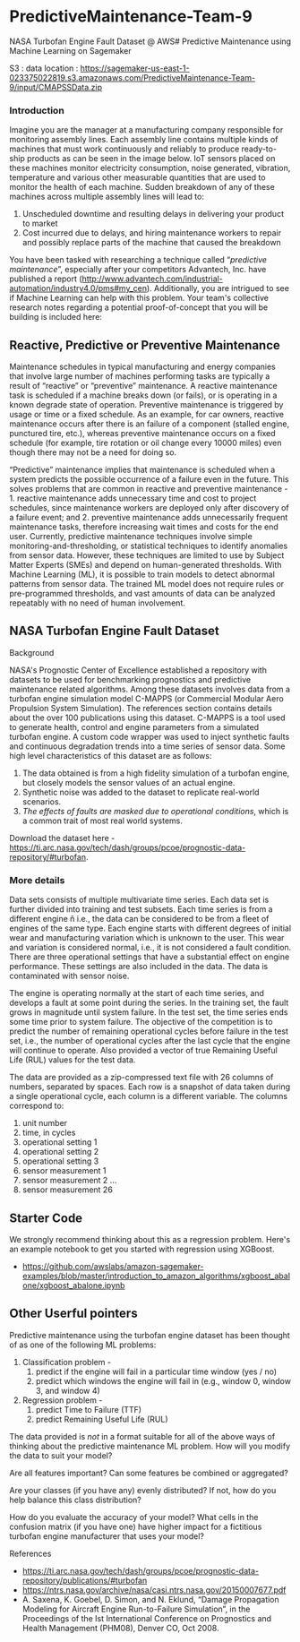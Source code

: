 # PredictiveMaintenance-Team-9
NASA Turbofan Engine Fault Dataset @ AWS# Predictive Maintenance using Machine Learning on Sagemaker

S3 : data location :
https://sagemaker-us-east-1-023375022819.s3.amazonaws.com/PredictiveMaintenance-Team-9/input/CMAPSSData.zip

### Introduction

Imagine you are the manager at a manufacturing company responsible for monitoring assembly lines. Each assembly line contains multiple kinds of machines that must work continuously and reliably to produce ready-to-ship products as can be seen in the image below. IoT sensors placed on these machines monitor electricity consumption, noise generated, vibration, temperature and various other measurable quantities that are used to monitor the health of each machine. Sudden breakdown of any of these machines across multiple assembly lines will lead to:

1. Unscheduled downtime and resulting delays in delivering your product to market
2. Cost incurred due to delays, and hiring maintenance workers to repair and possibly replace parts of the machine that caused the breakdown

You have been tasked with researching a technique called “*predictive maintenance*”, especially after your competitors Advantech, Inc. have published a report (http://www.advantech.com/industrial-automation/industry4.0/pms#my_cen). Additionally, you are intrigued to see if Machine Learning can help with this problem. Your team's collective research notes regarding a potential proof-of-concept that you will be building is included here:  

## Reactive, Predictive or Preventive Maintenance

Maintenance schedules in typical manufacturing and energy companies that involve large number of machines performing tasks are typically a result of “reactive” or “preventive” maintenance. A reactive maintenance task is scheduled if a machine breaks down (or fails), or is operating in a known degrade state of operation. Preventive maintenance is triggered by usage or time or a fixed schedule. As an example, for car owners, reactive maintenance occurs after there is an failure of a component (stalled engine, punctured tire, etc.), whereas preventive maintenance occurs on a fixed schedule (for example, tire rotation or oil change every 10000 miles) even though there may not be a need for doing so.

“Predictive” maintenance implies that maintenance is scheduled when a system predicts the possible occurrence of a failure even in the future. This solves problems that are common in reactive and preventive maintenance - 1. reactive maintenance adds unnecessary time and cost to project schedules, since maintenance workers are deployed only after discovery of a failure event; and 2. preventive maintenance adds unnecessarily frequent maintenance tasks, therefore increasing wait times and costs for the end user. Currently, predictive maintenance techniques involve simple monitoring-and-thresholding, or statistical techniques to identify anomalies from sensor data. However, these techniques are limited to use by Subject Matter Experts (SMEs) and depend on human-generated thresholds. With Machine Learning (ML), it is possible to train models to detect abnormal patterns from sensor data. The trained ML model does not require rules or pre-programmed thresholds, and vast amounts of data can be analyzed repeatably with no need of human involvement. 

## NASA Turbofan Engine Fault Dataset

Background

NASA's Prognostic Center of Excellence established a repository with datasets to be used for benchmarking prognostics and predictive maintenance related algorithms. Among these datasets involves data from a turbofan engine simulation model C-MAPPS (or Commercial Modular Aero Propulsion System Simulation). The references section contains details about the over 100 publications using this dataset. C-MAPPS is a tool used to generate health, control and engine parameters from a simulated turbofan engine. A custom code wrapper was used to inject synthetic faults and continuous degradation trends into a time series of sensor data. Some high level characteristics of this dataset are as follows:

1. The data obtained is from a high fidelity simulation of a turbofan engine, but closely models the sensor values of an actual engine.
2. Synthetic noise was added to the dataset to replicate real-world scenarios.
3. _The effects of faults are masked due to operational conditions_, which is a common trait of most real world systems.

Download the dataset here - https://ti.arc.nasa.gov/tech/dash/groups/pcoe/prognostic-data-repository/#turbofan.


### More details

Data sets consists of multiple multivariate time series. Each data set is further divided into training and test subsets. Each time series is from a different engine ñ i.e., the data can be considered to be from a fleet of engines of the same type. Each engine starts with different degrees of initial wear and manufacturing variation which is unknown to the user. This wear and variation is considered normal, i.e., it is not considered a fault condition. There are three operational settings that have a substantial effect on engine performance. These settings are also included in the data. The data is contaminated with sensor noise.

The engine is operating normally at the start of each time series, and develops a fault at some point during the series. In the training set, the fault grows in magnitude until system failure. In the test set, the time series ends some time prior to system failure. The objective of the competition is to predict the number of remaining operational cycles before failure in the test set, i.e., the number of operational cycles after the last cycle that the engine will continue to operate. Also provided a vector of true Remaining Useful Life (RUL) values for the test data.

The data are provided as a zip-compressed text file with 26 columns of numbers, separated by spaces. Each row is a snapshot of data taken during a single operational cycle, each column is a different variable. The columns correspond to:
1) unit number
2) time, in cycles
3) operational setting 1
4) operational setting 2
5) operational setting 3
6) sensor measurement 1
7) sensor measurement 2
...
26) sensor measurement 26

## Starter Code
We strongly recommend thinking about this as a regression problem. Here's an example notebook to get you started with regression using XGBoost.
- https://github.com/awslabs/amazon-sagemaker-examples/blob/master/introduction_to_amazon_algorithms/xgboost_abalone/xgboost_abalone.ipynb 

## Other Userful pointers

Predictive maintenance using the turbofan engine dataset has been thought of as one of the following ML problems:

1. Classification problem - 
    1. predict if the engine will fail in a particular time window (yes / no)
    2. predict which windows the engine will fail in (e.g., window 0, window 3, and window 4)
2. Regression problem - 
    1. predict Time to Failure (TTF)
    2. predict Remaining Useful Life (RUL)

The data provided is _not_ in a format suitable for all of the above ways of thinking about the predictive maintenance ML problem. How will you modify the data to suit your model?

Are all features important? Can some features be combined or aggregated? 

Are your classes (if you have any) evenly distributed? If not, how do you help balance this class distribution?
  
How do you evaluate the accuracy of your model? What cells in the confusion matrix (if you have one) have higher impact for a fictitious turbofan engine manufacturer that uses your model? 


References
* https://ti.arc.nasa.gov/tech/dash/groups/pcoe/prognostic-data-repository/publications/#turbofan
* https://ntrs.nasa.gov/archive/nasa/casi.ntrs.nasa.gov/20150007677.pdf
* A. Saxena, K. Goebel, D. Simon, and N. Eklund, “Damage Propagation Modeling for Aircraft Engine Run-to-Failure Simulation”, in the Proceedings of the Ist International Conference on Prognostics and Health Management (PHM08), Denver CO, Oct 2008.



